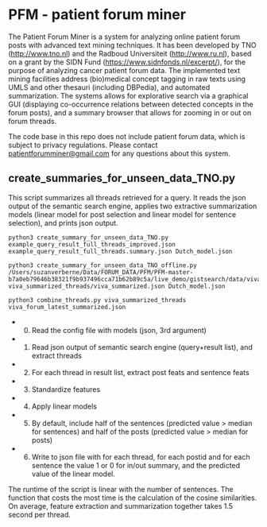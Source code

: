 # PFM - patient forum miner

The Patient Forum Miner is a system for analyzing online patient forum posts with advanced text mining techniques. It has been developed by TNO (http://www.tno.nl) and the Radboud Universiteit (http://www.ru.nl), based on a grant by the SIDN Fund (https://www.sidnfonds.nl/excerpt/), for the purpose of analyzing cancer patient forum data. The implemented text mining facilities address (bio)medical concept tagging in raw texts using UMLS and other thesauri (including DBPedia), and automated summarization. The systems allows for explorative search via a graphical GUI (displaying co-occurrence relations between detected concepts in the forum posts), and a summary browser that allows for zooming in or out on forum threads.

The code base in this repo does not include patient forum data, which is subject to privacy regulations. Please contact patientforumminer@gmail.com for any questions about this system.


## create_summaries_for_unseen_data_TNO.py

This script summarizes all threads retrieved for a query. It reads the json output of the semantic search engine, applies two extractive summarization models (linear model for post selection and linear model for sentence selection), and prints json output.

```
python3 create_summary_for_unseen_data_TNO.py example_query_result_full_threads_improved.json example_query_result_full_threads.summary.json Dutch_model.json
```

```
python3 create_summary_for_unseen_data_TNO_offline.py /Users/suzanverberne/Data/FORUM_DATA/PFM/PFM-master-b7a0eb79646b38321f9b937496cca71b62b89c5a/live_demo/gistsearch/data/viva/viva_input_data_for_elasticsearch_latest.json viva_summarized_threads/viva_summarized.json Dutch_model.json
```

```
python3 combine_threads.py viva_summarized_threads viva_forum_latest_summarized.json
```

 + 0. Read the config file with models (json, 3rd argument)
 + 1. Read json output of semantic search engine (query+result list), and extract threads
 + 2. For each thread in result list, extract post feats and sentence feats
 + 3. Standardize features
 + 4. Apply linear models
 + 5. By default, include half of the sentences (predicted value > median for sentences) and half of the posts (predicted value > median for posts)
 + 6. Write to json file with for each thread, for each postid and for each sentence the value 1 or 0 for in/out summary, and the predicted value of the linear model.
 

The runtime of the script is linear with the number of sentences. The function that costs the most time is the calculation of the cosine similarities. On average, feature extraction and summarization together takes 1.5 second per thread.
